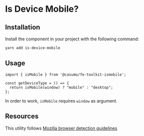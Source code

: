 # Is Device Mobile?

## Installation

Install the component in your project with the following command:

```Bash
yarn add is-device-mobile
```

## Usage

```JS
import { isMobile } from '@casumo/fe-toolkit-ismobile';

const getDeviceType = () => {
  return isMobile(window) ? "mobile" : "desktop";
};
```

In order to work, `isMobile` requires `window` as argument.

## Resources

This utility follows [Mozilla browser detection guidelines](https://developer.mozilla.org/en-US/docs/Web/HTTP/Browser_detection_using_the_user_agent)

